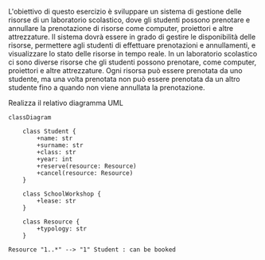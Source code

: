 L'obiettivo di questo esercizio è sviluppare un sistema di gestione delle risorse di un laboratorio scolastico, dove gli studenti possono prenotare e annullare la prenotazione di risorse come computer, proiettori e altre attrezzature.
Il sistema dovrà essere in grado di gestire le disponibilità delle risorse, permettere agli studenti di effettuare prenotazioni e annullamenti, e visualizzare lo stato delle risorse in tempo reale.
In un laboratorio scolastico ci sono diverse risorse che gli studenti possono prenotare, come computer, proiettori e altre attrezzature.
Ogni risorsa può essere prenotata da uno studente, ma una volta prenotata non può essere prenotata da un altro studente fino a quando non viene annullata la prenotazione.  

Realizza il relativo diagramma UML

```mermaid
classDiagram

    class Student {
        +name: str
        +surname: str
        +class: str
        +year: int
        +reserve(resource: Resource)
        +cancel(resource: Resource)
    }

    class SchoolWorkshop {
        +lease: str
    }

    class Resource {
        +typology: str
    }

Resource "1..*" --> "1" Student : can be booked
```